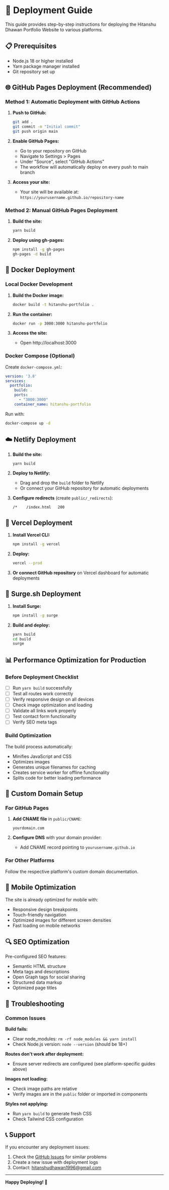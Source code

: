 # 🚀 Deployment Guide

This guide provides step-by-step instructions for deploying the Hitanshu Dhawan Portfolio Website to various platforms.

## 📋 Prerequisites

- Node.js 18 or higher installed
- Yarn package manager installed
- Git repository set up

## 🌐 GitHub Pages Deployment (Recommended)

### Method 1: Automatic Deployment with GitHub Actions

1. **Push to GitHub:**
   ```bash
   git add .
   git commit -m "Initial commit"
   git push origin main
   ```

2. **Enable GitHub Pages:**
   - Go to your repository on GitHub
   - Navigate to Settings > Pages
   - Under "Source", select "GitHub Actions"
   - The workflow will automatically deploy on every push to main branch

3. **Access your site:**
   - Your site will be available at: `https://yourusername.github.io/repository-name`

### Method 2: Manual GitHub Pages Deployment

1. **Build the site:**
   ```bash
   yarn build
   ```

2. **Deploy using gh-pages:**
   ```bash
   npm install -g gh-pages
   gh-pages -d build
   ```

## 🐳 Docker Deployment

### Local Docker Development

1. **Build the Docker image:**
   ```bash
   docker build -t hitanshu-portfolio .
   ```

2. **Run the container:**
   ```bash
   docker run -p 3000:3000 hitanshu-portfolio
   ```

3. **Access the site:**
   - Open http://localhost:3000

### Docker Compose (Optional)

Create `docker-compose.yml`:

```yaml
version: '3.8'
services:
  portfolio:
    build: .
    ports:
      - "3000:3000"
    container_name: hitanshu-portfolio
```

Run with:
```bash
docker-compose up -d
```

## ☁️ Netlify Deployment

1. **Build the site:**
   ```bash
   yarn build
   ```

2. **Deploy to Netlify:**
   - Drag and drop the `build` folder to Netlify
   - Or connect your GitHub repository for automatic deployments

3. **Configure redirects** (create `public/_redirects`):
   ```
   /*    /index.html   200
   ```

## 🔺 Vercel Deployment

1. **Install Vercel CLI:**
   ```bash
   npm install -g vercel
   ```

2. **Deploy:**
   ```bash
   vercel --prod
   ```

3. **Or connect GitHub repository** on Vercel dashboard for automatic deployments

## 🌊 Surge.sh Deployment

1. **Install Surge:**
   ```bash
   npm install -g surge
   ```

2. **Build and deploy:**
   ```bash
   yarn build
   cd build
   surge
   ```

## 📊 Performance Optimization for Production

### Before Deployment Checklist

- [ ] Run `yarn build` successfully
- [ ] Test all routes work correctly
- [ ] Verify responsive design on all devices
- [ ] Check image optimization and loading
- [ ] Validate all links work properly
- [ ] Test contact form functionality
- [ ] Verify SEO meta tags

### Build Optimization

The build process automatically:
- Minifies JavaScript and CSS
- Optimizes images
- Generates unique filenames for caching
- Creates service worker for offline functionality
- Splits code for better loading performance

## 🔧 Custom Domain Setup

### For GitHub Pages

1. **Add CNAME file** in `public/CNAME`:
   ```
   yourdomain.com
   ```

2. **Configure DNS** with your domain provider:
   - Add CNAME record pointing to `yourusername.github.io`

### For Other Platforms

Follow the respective platform's custom domain documentation.

## 📱 Mobile Optimization

The site is already optimized for mobile with:
- Responsive design breakpoints
- Touch-friendly navigation
- Optimized images for different screen densities
- Fast loading on mobile networks

## 🔍 SEO Optimization

Pre-configured SEO features:
- Semantic HTML structure
- Meta tags and descriptions
- Open Graph tags for social sharing
- Structured data markup
- Optimized page titles

## 🚨 Troubleshooting

### Common Issues

**Build fails:**
- Clear node_modules: `rm -rf node_modules && yarn install`
- Check Node.js version: `node --version` (should be 18+)

**Routes don't work after deployment:**
- Ensure server redirects are configured (see platform-specific guides above)

**Images not loading:**
- Check image paths are relative
- Verify images are in the `public` folder or imported in components

**Styles not applying:**
- Run `yarn build` to generate fresh CSS
- Check Tailwind CSS configuration

## 📞 Support

If you encounter any deployment issues:

1. Check the [GitHub Issues](link-to-issues) for similar problems
2. Create a new issue with deployment logs
3. Contact: hitanshudhawan1996@gmail.com

---

**Happy Deploying! 🎉**